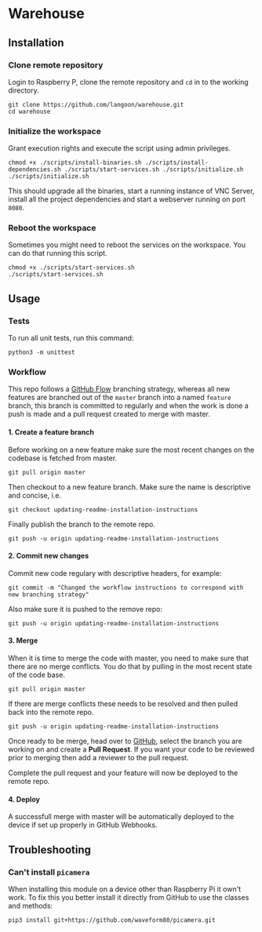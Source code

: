 # Warehouse

## Installation

### Clone remote repository

Login to Raspberry P, clone the remote repository and `cd` in to the working directory.

```
git clone https://github.com/langoon/warehouse.git
cd warehouse
```

### Initialize the workspace

Grant execution rights and execute the script using admin privileges.

```
chmod +x ./scripts/install-binaries.sh ./scripts/install-dependencies.sh ./scripts/start-services.sh ./scripts/initialize.sh
./scripts/initialize.sh
```

This should upgrade all the binaries, start a running instance of VNC Server, install all the project dependencies and start a webserver running on port `8080`.

### Reboot the workspace

Sometimes you might need to reboot the services on the workspace. You can do that running this script.

```
chmod +x ./scripts/start-services.sh
./scripts/start-services.sh
```

## Usage

### Tests

To run all unit tests, run this command:

```
python3 -m unittest
```

### Workflow

This repo follows a [GitHub Flow](https://guides.github.com/introduction/flow/) branching strategy, whereas all new features are branched out of the `master` branch into a named `feature` branch, this branch is committed to regularly and when the work is done a push is made and a pull request created to merge with master.

#### 1. Create a feature branch

Before working on a new feature make sure the most recent changes on the codebase is fetched from master.

```
git pull origin master
```

Then checkout to a new feature branch. Make sure the name is descriptive and concise, i.e.

```
git checkout updating-readme-installation-instructions
```

Finally publish the branch to the remote repo.

```
git push -u origin updating-readme-installation-instructions
```

#### 2. Commit new changes

Commit new code regulary with descriptive headers, for example:

```
git commit -m "Changed the workflow instructions to correspond with new branching strategy"
```

Also make sure it is pushed to the remove repo:

```
git push -u origin updating-readme-installation-instructions
```

#### 3. Merge

When it is time to merge the code with master, you need to make sure that there are no merge conflicts. You do that by pulling in the most recent state of the code base.

```
git pull origin master
```

If there are merge conflicts these needs to be resolved and then pulled back into the remote repo.

```
git push -u origin updating-readme-installation-instructions
```

Once ready to be merge, head over to [GitHub](https://github.com), select the branch you are working on and create a **Pull Request**. If you want your code to be reviewed prior to merging then add a reviewer to the pull request.

Complete the pull request and your feature will now be deployed to the remote repo.

#### 4. Deploy

A successfull merge with master will be automatically deployed to the device if set up properly in GitHub Webhooks.

## Troubleshooting

### Can't install `picamera`

When installing this module on a device other than Raspberry Pi it own't work. To fix this you better install it directly from GitHub to use the classes and methods:

```
pip3 install git+https://github.com/waveform80/picamera.git
```
